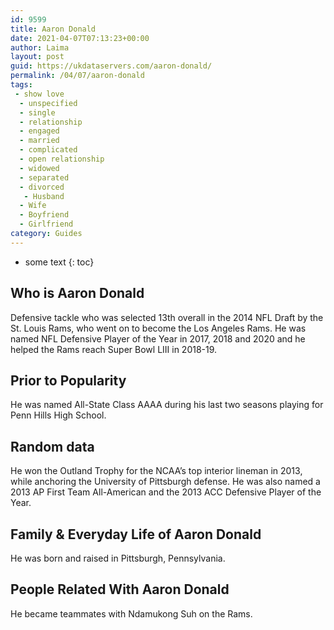 ```yaml
---
id: 9599
title: Aaron Donald
date: 2021-04-07T07:13:23+00:00
author: Laima
layout: post
guid: https://ukdataservers.com/aaron-donald/
permalink: /04/07/aaron-donald
tags:
 - show love
  - unspecified
  - single
  - relationship
  - engaged
  - married
  - complicated
  - open relationship
  - widowed
  - separated
  - divorced
   - Husband
  - Wife
  - Boyfriend
  - Girlfriend
category: Guides
---
```


* some text
{: toc}


## Who is Aaron Donald
                  
                  
                  
Defensive tackle who was selected 13th overall in the 2014 NFL Draft by the St. Louis Rams, who went on to become the Los Angeles Rams. He was named NFL Defensive Player of the Year in 2017, 2018 and 2020 and he helped the Rams reach Super Bowl LIII in 2018-19. 
                  
              
            
              
            
                
                
                
## Prior to Popularity
                  
                  
                  
He was named All-State Class AAAA during his last two seasons playing for Penn Hills High School. 
                  
              
            
              
            
                
                
                
## Random data
                  
                  
                  
He won the Outland Trophy for the NCAA&#8217;s top interior lineman in 2013, while anchoring the University of Pittsburgh defense. He was also named a 2013 AP First Team All-American and the 2013 ACC Defensive Player of the Year. 
                  
              
            
              
            
                
                
                
## Family & Everyday Life of Aaron Donald
                  
                  
                  
He was born and raised in Pittsburgh, Pennsylvania.
                  
              
            
              
            
                
                
                
## People Related With Aaron Donald
                  
                  
                  
He became teammates with Ndamukong Suh on the Rams. 
                  
              
            
              
            
                
              
            
              
              
            
            
              
            
          
          
          
